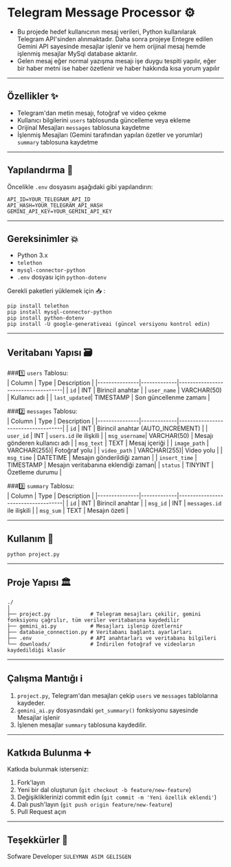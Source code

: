 
# **Telegram Message Processor ⚙️**  
* Bu projede hedef kullanıcının mesaj verileri, Python kullanılarak Telegram API'sinden alınmaktadır. Daha sonra projeye Entegre edilen Gemini API sayesinde mesajlar işlenir ve hem orijinal mesaj hemde işlenmiş mesajlar MySql database aktarılır.
* Gelen mesaj eğer normal yazışma mesajı işe duygu tespiti yapılır, eğer bir haber metni ise haber özetlenir ve haber hakkında kısa yorum yapılır

---

## **Özellikler ✨**  
- Telegram'dan metin mesajı, fotoğraf ve video çekme  
- Kullanıcı bilgilerini `users` tablosunda güncelleme veya ekleme  
- Orijinal Mesajları `messages` tablosuna kaydetme  
- İşlenmiş Mesajları (Gemini tarafından yapılan özetler ve yorumlar) `summary` tablosuna kaydetme  

---

## **Yapılandırma 📐**  
Öncelikle `.env` dosyasını aşağıdaki gibi yapılandırın:  
```env
API_ID=YOUR_TELEGRAM_API_ID
API_HASH=YOUR_TELEGRAM_API_HASH
GEMINI_API_KEY=YOUR_GEMINI_API_KEY
```

---

## **Gereksinimler 💥**  
- Python 3.x  
- `telethon`  
- `mysql-connector-python`  
- `.env` dosyası için `python-dotenv`  

Gerekli paketleri yüklemek için 📥 :  
```terminal
pip install telethon
pip install mysql-connector-python
pip install python-dotenv
pip install -U google-generativeai (güncel versiyonu kontrol edin)
```

---

## **Veritabanı Yapısı 🗃️**  
###1️⃣ `users` Tablosu:  
| Column        | Type        | Description                        |
|---------------|-------------|------------------------------------|
| `id`          | INT         | Birincil anahtar                    |
| `user_name`   | VARCHAR(50) | Kullanıcı adı                       |
| `last_updated`| TIMESTAMP   | Son güncellenme zamanı               |  

###2️⃣ `messages` Tablosu:  
| Column        | Type        | Description                        |
|---------------|-------------|------------------------------------|
| `id`          | INT         | Birincil anahtar (AUTO_INCREMENT)   |
| `user_id`     | INT         | `users.id` ile ilişkili             |
| `msg_username`| VARCHAR(50) | Mesajı gönderen kullanıcı adı       |
| `msg_text`    | TEXT        | Mesaj içeriği                       |
| `image_path`  | VARCHAR(255)| Fotoğraf yolu                       |
| `video_path`  | VARCHAR(255)| Video yolu                          |
| `msg_time`    | DATETIME    | Mesajın gönderildiği zaman          |
| `insert_time` | TIMESTAMP   | Mesajın veritabanına eklendiği zaman|
| `status`      | TINYINT     | Özetleme durumu                     |  

###3️⃣ `summary` Tablosu:  
| Column        | Type        | Description                        |
|---------------|-------------|------------------------------------|
| `id`          | INT         | Birincil anahtar                    |
| `msg_id`      | INT         | `messages.id` ile ilişkili           |
| `msg_sum`     | TEXT        | Mesajın özeti                       |  

---

## **Kullanım 🌟**  
```terminal
python project.py
```

---

## **Proje Yapısı 🏛️**  
```plaintext
./
│
├── project.py             # Telegram mesajları çekilir, gemini fonksiyonu çağrılır, tüm veriler veritabanına kaydedilir
├── gemini_ai.py           # Mesajları işlenip özetlernir 
├── database_connection.py # Veritabanı bağlantı ayarlarları
├── .env                   # API anahtarları ve veritabanı bilgileri
└── downloads/             # İndirilen fotoğraf ve videoların kaydedildiği klasör
```

---

## **Çalışma Mantığı ℹ️**  
1. `project.py`, Telegram'dan mesajları çekip `users` ve `messages` tablolarına kaydeder.  
2. `gemini_ai.py` dosyasındaki `get_summary()` fonksiyonu sayesinde Mesajlar işlenir 
3.  İşlenen mesajlar `summary` tablosuna kaydedilir. 

---

## **Katkıda Bulunma ➕**  
Katkıda bulunmak isterseniz:  
1. Fork'layın  
2. Yeni bir dal oluşturun (`git checkout -b feature/new-feature`)  
3. Değişikliklerinizi commit edin (`git commit -m 'Yeni özellik eklendi'`)  
4. Dalı push'layın (`git push origin feature/new-feature`)  
5. Pull Request açın  

---

## **Teşekkürler 🌷**  
Sofware Developer `SULEYMAN ASIM GELISGEN`

  
